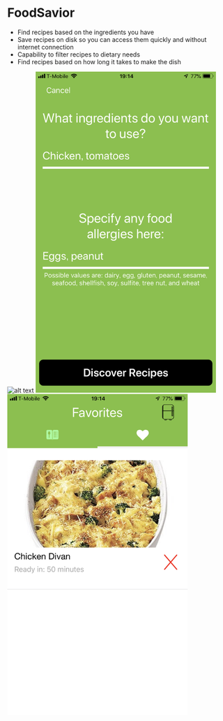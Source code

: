 # FoodSavior

- Find recipes based on the ingredients you have
- Save recipes on disk so you can access them quickly and without internet connection
- Capability to filter recipes to dietary needs
- Find recipes based on how long it takes to make the dish


<img src="https://github.com/rioishii/FoodSavior/blob/master/Screenshots/IMG_0864.PNG" alt="alt text" width="414" height="736">

<img src="https://github.com/rioishii/FoodSavior/blob/master/Screenshots/IMG_0865.PNG" alt="alt text" width="414" height="736">

<img src="https://github.com/rioishii/FoodSavior/blob/master/Screenshots/IMG_0866.PNG" alt="alt text" width="414" height="736">
